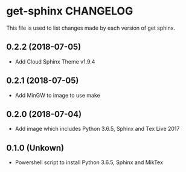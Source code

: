 # get-sphinx CHANGELOG

This file is used to list changes made by each version of get sphinx.

## 0.2.2 (2018-07-05)

  - Add Cloud Sphinx Theme v1.9.4

## 0.2.1 (2018-07-05)

  - Add MinGW to image to use make

## 0.2.0 (2018-07-04)

  - Add image which includes Python 3.6.5, Sphinx and Tex Live 2017

## 0.1.0 (Unkown)

  - Powershell script to install Python 3.6.5, Sphinx and MikTex